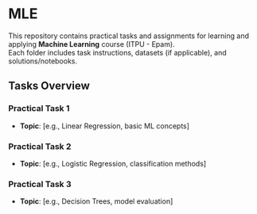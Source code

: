 # MLE

This repository contains practical tasks and assignments for learning and applying **Machine Learning** course (ITPU - Epam).  
Each folder includes task instructions, datasets (if applicable), and solutions/notebooks.

## Tasks Overview

### Practical Task 1
- **Topic**: [e.g., Linear Regression, basic ML concepts]   

### Practical Task 2
- **Topic**: [e.g., Logistic Regression, classification methods]  

### Practical Task 3
- **Topic**: [e.g., Decision Trees, model evaluation]  
